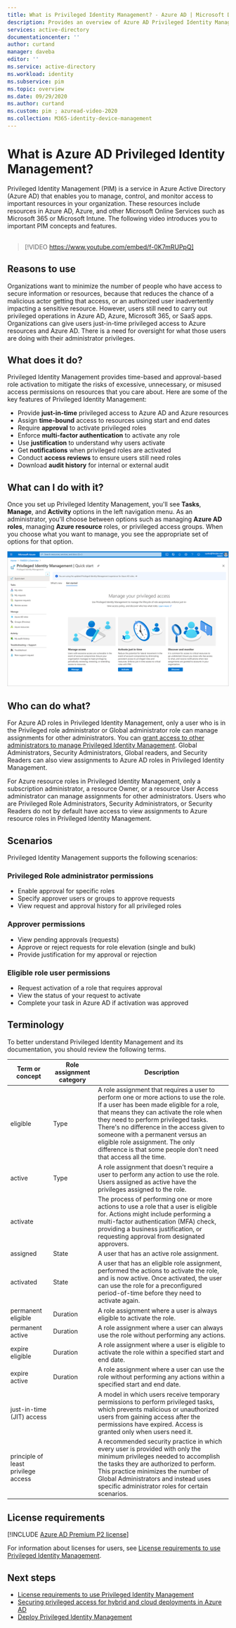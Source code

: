 ```yaml
---
title: What is Privileged Identity Management? - Azure AD | Microsoft Docs
description: Provides an overview of Azure AD Privileged Identity Management (PIM).
services: active-directory
documentationcenter: ''
author: curtand
manager: daveba
editor: ''
ms.service: active-directory
ms.workload: identity
ms.subservice: pim
ms.topic: overview
ms.date: 09/29/2020
ms.author: curtand
ms.custom: pim ; azuread-video-2020
ms.collection: M365-identity-device-management
---
```


# What is Azure AD Privileged Identity Management?

 Privileged Identity Management (PIM) is a service in Azure Active Directory (Azure AD) that enables you to manage, control, and monitor access to important resources in your organization. These resources include resources in Azure AD, Azure, and other Microsoft Online Services such as Microsoft 365 or Microsoft Intune. The following video introduces you to important PIM concepts and features.
<br><br>

> [!VIDEO https://www.youtube.com/embed/f-0K7mRUPpQ]

## Reasons to use

Organizations want to minimize the number of people who have access to secure information or resources, because that reduces the chance of a malicious actor getting that access, or an authorized user inadvertently impacting a sensitive resource. However, users still need to carry out privileged operations in Azure AD, Azure, Microsoft 365, or SaaS apps. Organizations can give users just-in-time privileged access to Azure resources and Azure AD. There is a need for oversight for what those users are doing with their administrator privileges.

## What does it do?

Privileged Identity Management provides time-based and approval-based role activation to mitigate the risks of excessive, unnecessary, or misused access permissions on resources that you care about. Here are some of the key features of Privileged Identity Management:

- Provide **just-in-time** privileged access to Azure AD and Azure resources
- Assign **time-bound** access to resources using start and end dates
- Require **approval** to activate privileged roles
- Enforce **multi-factor authentication** to activate any role
- Use **justification** to understand why users activate
- Get **notifications** when privileged roles are activated
- Conduct **access reviews** to ensure users still need roles
- Download **audit history** for internal or external audit

## What can I do with it?

Once you set up Privileged Identity Management, you'll see **Tasks**, **Manage**, and **Activity** options in the left navigation menu. As an administrator, you'll choose between options such as managing **Azure AD roles**, managing **Azure resource** roles, or privileged access groups. When you choose what you want to manage, you see the appropriate set of options for that option.

![Screenshot of Privileged Identity Management in the Azure portal](./media/pim-configure/pim-quickstart.png)

## Who can do what?

For Azure AD roles in Privileged Identity Management, only a user who is in the Privileged role administrator or Global administrator role can manage assignments for other administrators. You can [grant access to other administrators to manage Privileged Identity Management](pim-how-to-give-access-to-pim.md). Global Administrators, Security Administrators, Global readers, and Security Readers can also view assignments to Azure AD roles in Privileged Identity Management.

For Azure resource roles in Privileged Identity Management, only a subscription administrator, a resource Owner, or a resource User Access administrator can manage assignments for other administrators. Users who are Privileged Role Administrators, Security Administrators, or Security Readers do not by default have access to view assignments to Azure resource roles in Privileged Identity Management.

## Scenarios

Privileged Identity Management supports the following scenarios:

### Privileged Role administrator permissions

- Enable approval for specific roles
- Specify approver users or groups to approve requests
- View request and approval history for all privileged roles

### Approver permissions

- View pending approvals (requests)
- Approve or reject requests for role elevation (single and bulk)
- Provide justification for my approval or rejection

### Eligible role user permissions

- Request activation of a role that requires approval
- View the status of your request to activate
- Complete your task in Azure AD if activation was approved

## Terminology

To better understand Privileged Identity Management and its documentation, you should review the following terms.

| Term or concept | Role assignment category | Description |
| --- | --- | --- |
| eligible | Type | A role assignment that requires a user to perform one or more actions to use the role. If a user has been made eligible for a role, that means they can activate the role when they need to perform privileged tasks. There's no difference in the access given to someone with a permanent versus an eligible role assignment. The only difference is that some people don't need that access all the time. |
| active | Type | A role assignment that doesn't require a user to perform any action to use the role. Users assigned as active have the privileges assigned to the role. |
| activate |  | The process of performing one or more actions to use a role that a user is eligible for. Actions might include performing a multi-factor authentication (MFA) check, providing a business justification, or requesting approval from designated approvers. |
| assigned | State | A user that has an active role assignment. |
| activated | State | A user that has an eligible role assignment, performed the actions to activate the role, and is now active.  Once activated, the user can use the role for a preconfigured period-of-time before they need to activate again. |
| permanent eligible | Duration | A role assignment where a user is always eligible to activate the role. |
| permanent active | Duration | A role assignment where a user can always use the role without performing any actions. |
| expire  eligible | Duration | A role assignment where a user is eligible to activate the role within a specified start and end date. |
| expire active | Duration | A role assignment where a user can use the role without performing any actions within a specified start and end date. |
| just-in-time (JIT) access |  | A model in which users receive temporary permissions to perform privileged tasks, which prevents malicious or unauthorized users from gaining access after the permissions have expired. Access is granted only when users need it. |
| principle of least privilege access |  | A recommended security practice in which every user is provided with only the minimum privileges needed to accomplish the tasks they are authorized to perform. This practice minimizes the number of Global Administrators and instead uses specific administrator roles for certain scenarios. |

## License requirements

[!INCLUDE [Azure AD Premium P2 license](../../../includes/active-directory-p2-license.md)]

For information about licenses for users, see [License requirements to use Privileged Identity Management](subscription-requirements.md).

## Next steps

- [License requirements to use Privileged Identity Management](subscription-requirements.md)
- [Securing privileged access for hybrid and cloud deployments in Azure AD](../roles/security-planning.md?toc=%2fazure%2factive-directory%2fprivileged-identity-management%2ftoc.json)
- [Deploy Privileged Identity Management](pim-deployment-plan.md)
